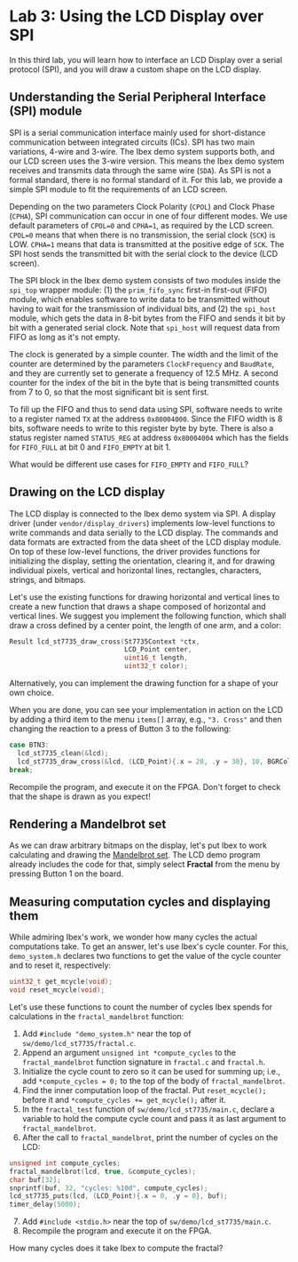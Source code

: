 # Lab 3: Using the LCD Display over SPI
<!-- Please write one sentence per line, as this facilitates version control. -->
<!-- Put sample solution in comment below a question. -->

In this third lab, you will learn how to interface an LCD Display over a serial protocol (SPI), and you will draw a custom shape on the LCD display.


## Understanding the Serial Peripheral Interface (SPI) module

SPI is a serial communication interface mainly used for short-distance communication between integrated circuits (ICs).
SPI has two main variations, 4-wire and 3-wire.
The Ibex demo system supports both, and our LCD screen uses the 3-wire version.
This means the Ibex demo system receives and transmits data through the same wire (`SDA`).
As SPI is not a formal standard, there is no formal standard of it.
For this lab, we provide a simple SPI module to fit the requirements of an LCD screen.

Depending on the two parameters Clock Polarity (`CPOL`) and Clock Phase (`CPHA`), SPI communication can occur in one of four different modes.
We use default parameters of `CPOL=0` and `CPHA=1`, as required by the LCD screen.
`CPOL=0` means that when there is no transmission, the serial clock (`SCK`) is LOW.
`CPHA=1` means that data is transmitted at the positive edge of `SCK`.
The SPI host sends the transmitted bit with the serial clock to the device (LCD screen).

The SPI block in the Ibex demo system consists of two modules inside the `spi_top` wrapper module: (1) the `prim_fifo_sync` first-in first-out (FIFO) module, which enables software to write data to be transmitted without having to wait for the transmission of individual bits, and (2) the `spi_host` module, which gets the data in 8-bit bytes from the FIFO and sends it bit by bit with a generated serial clock.
Note that `spi_host` will request data from FIFO as long as it's not empty.

The clock is generated by a simple counter.
The width and the limit of the counter are determined by the parameters `ClockFrequency` and `BaudRate`, and they are currently set to generate a frequency of 12.5 MHz.
A second counter for the index of the bit in the byte that is being transmitted counts from 7 to 0, so that the most significant bit is sent first.

To fill up the FIFO and thus to send data using SPI, software needs to write to a register named `TX` at the address `0x80004000`.
Since the FIFO width is 8 bits, software needs to write to this register byte by byte.
There is also a status register named `STATUS_REG` at address `0x80004004` which has the fields for `FIFO_FULL` at bit 0 and `FIFO_EMPTY` at bit 1.

What would be different use cases for `FIFO_EMPTY` and `FIFO_FULL`?
<!-- Sample solution: FIFO_FULL can be used to prevent data loss when SPI clock was too slow compared to the system clock by waiting to write new data until FIFO is not full again. FIFO_EMPTY can be used to check if the transmission is over. -->


## Drawing on the LCD display

The LCD display is connected to the Ibex demo system via SPI.
A display driver (under `vendor/display_drivers`) implements low-level functions to write commands and data serially to the LCD display.
The commands and data formats are extracted from the data sheet of the LCD display module.
On top of these low-level functions, the driver provides functions for initializing the display, setting the orientation, clearing it, and for drawing individual pixels, vertical and horizontal lines, rectangles, characters, strings, and bitmaps.

Let's use the existing functions for drawing horizontal and vertical lines to create a new function that draws a shape composed of horizontal and vertical lines.
We suggest you implement the following function, which shall draw a cross defined by a center point, the length of one arm, and a color:
```c
Result lcd_st7735_draw_cross(St7735Context *ctx,
                             LCD_Point center,
                             uint16_t length,
                             uint32_t color);
```
Alternatively, you can implement the drawing function for a shape of your own choice.
<!-- Sample solution on the `sample-solution/lab3` branch. -->

When you are done, you can see your implementation in action on the LCD by adding a third item to the menu `items[]` array, e.g., `"3. Cross"` and then changing the reaction to a press of Button 3 to the following:
```c
case BTN3:
  lcd_st7735_clean(&lcd);
  lcd_st7735_draw_cross(&lcd, (LCD_Point){.x = 20, .y = 30}, 10, BGRColorRed);
break;
```
Recompile the program, and execute it on the FPGA.
Don't forget to check that the shape is drawn as you expect!


## Rendering a Mandelbrot set

As we can draw arbitrary bitmaps on the display, let's put Ibex to work calculating and drawing the [Mandelbrot set](https://en.wikipedia.org/wiki/Mandelbrot_set).
The LCD demo program already includes the code for that, simply select **Fractal** from the menu by pressing Button 1 on the board.


## Measuring computation cycles and displaying them

While admiring Ibex's work, we wonder how many cycles the actual computations take.
To get an answer, let's use Ibex's cycle counter.
For this, `demo_system.h` declares two functions to get the value of the cycle counter and to reset it, respectively:
```c
uint32_t get_mcycle(void);
void reset_mcycle(void);
```

Let's use these functions to count the number of cycles Ibex spends for calculations in the `fractal_mandelbrot` function:

1. Add `#include "demo_system.h"` near the top of `sw/demo/lcd_st7735/fractal.c`.
2. Append an argument `unsigned int *compute_cycles` to the `fractal_mandelbrot` function signature in `fractal.c` and `fractal.h`.
3. Initialize the cycle count to zero so it can be used for summing up; i.e., add `*compute_cycles = 0;` to the top of the body of `fractal_mandelbrot`.
4. Find the inner computation loop of the fractal.
   Put `reset_mcycle();` before it and `*compute_cycles += get_mcycle();` after it.
5. In the `fractal_test` function of `sw/demo/lcd_st7735/main.c`, declare a variable to hold the compute cycle count and pass it as last argument to `fractal_mandelbrot`.
6. After the call to `fractal_mandelbrot`, print the number of cycles on the LCD:
```c
unsigned int compute_cycles;
fractal_mandelbrot(lcd, true, &compute_cycles);
char buf[32];
snprintf(buf, 32, "cycles: %10d", compute_cycles);
lcd_st7735_puts(lcd, (LCD_Point){.x = 0, .y = 0}, buf);
timer_delay(5000);
```
7. Add `#include <stdio.h>` near the top of `sw/demo/lcd_st7735/main.c`.
8. Recompile the program and execute it on the FPGA.
<!-- Sample solution on the `sample-solution/lab3` branch. -->

How many cycles does it take Ibex to compute the fractal?
<!-- 1,186,511,608 cycles for the inner loop-->
